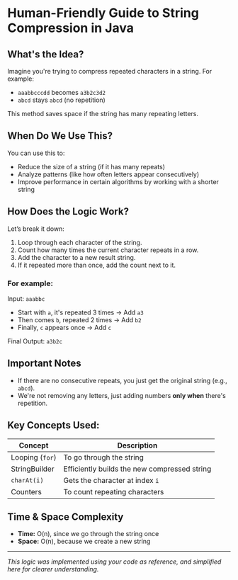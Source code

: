 # Human-Friendly Guide to String Compression in Java

## What's the Idea?

Imagine you're trying to compress repeated characters in a string.
For example:

- `aaabbcccdd` becomes `a3b2c3d2`
- `abcd` stays `abcd` (no repetition)

This method saves space if the string has many repeating letters.

## When Do We Use This?

You can use this to:

- Reduce the size of a string (if it has many repeats)
- Analyze patterns (like how often letters appear consecutively)
- Improve performance in certain algorithms by working with a shorter string

## How Does the Logic Work?

Let’s break it down:

1. Loop through each character of the string.
2. Count how many times the current character repeats in a row.
3. Add the character to a new result string.
4. If it repeated more than once, add the count next to it.

### For example:

Input: `aaabbc`

- Start with `a`, it's repeated 3 times → Add `a3`
- Then comes `b`, repeated 2 times → Add `b2`
- Finally, `c` appears once → Add `c`

Final Output: `a3b2c`

## Important Notes

- If there are no consecutive repeats, you just get the original string (e.g., `abcd`).
- We're not removing any letters, just adding numbers **only when** there's repetition.

## Key Concepts Used:

| Concept         | Description                                  |
| --------------- | -------------------------------------------- |
| Looping (`for`) | To go through the string                     |
| StringBuilder   | Efficiently builds the new compressed string |
| `charAt(i)`     | Gets the character at index `i`              |
| Counters        | To count repeating characters                |

## Time & Space Complexity

- **Time:** O(n), since we go through the string once
- **Space:** O(n), because we create a new string

---

_This logic was implemented using your code as reference, and simplified here for clearer understanding._

